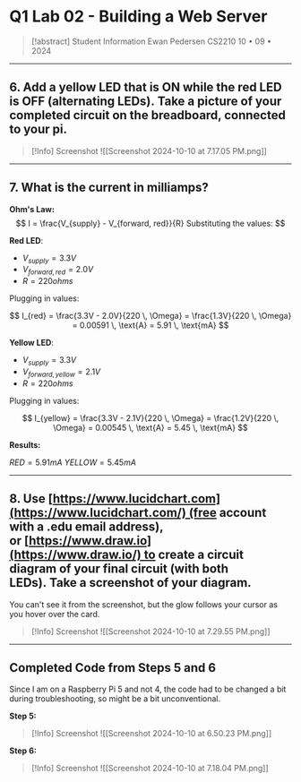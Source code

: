 # Q1 Lab 02 - Building a Web Server

> [!abstract] Student Information
> Ewan Pedersen
> CS2210
> 10 • 09 • 2024

---

## 6.  Add a yellow LED that is ON while the red LED is OFF (alternating LEDs). **Take a picture** of your completed circuit on the breadboard, connected to your pi.

>[!Info] Screenshot
> ![[Screenshot 2024-10-10 at 7.17.05 PM.png]]

---

## 7. What is the current in milliamps?

**Ohm's Law:**
   $$
   I = \frac{V_{supply} - V_{forward, red}}{R}
   Substituting the values:
   $$

**Red LED**:
   - $V_{supply} = 3.3V$
   - $V_{forward, red} = 2.0V$
   - $R = 220 ohms$

Plugging in values:

   $$
   I_{red} = \frac{3.3V - 2.0V}{220 \, \Omega} = \frac{1.3V}{220 \, \Omega} = 0.00591 \, \text{A} = 5.91 \, \text{mA}
   $$

**Yellow LED**:
   - $V_{supply} = 3.3V$
   - $V_{forward, yellow} = 2.1V$
   - $R = 220 ohms$

Plugging in values:

$$
   I_{yellow} = \frac{3.3V - 2.1V}{220 \, \Omega} = \frac{1.2V}{220 \, \Omega} = 0.00545 \, \text{A} = 5.45 \, \text{mA}
$$

**Results:**

$RED = 5.91 mA$
$YELLOW = 5.45 mA$

---

## 8. Use [https://www.lucidchart.com](https://www.lucidchart.com/) (free account with a .edu email address), or [https://www.draw.io](https://www.draw.io/) to create a circuit diagram of your final circuit (with both LEDs). **Take a screenshot** of your diagram.

You can't see it from the screenshot, but the glow follows your cursor as you hover over the card.

>[!Info] Screenshot
> ![[Screenshot 2024-10-10 at 7.29.55 PM.png]]

---

## Completed Code from Steps 5 and 6

Since I am on a Raspberry Pi 5 and not 4, the code had to be changed a bit during troubleshooting, so might be a bit unconventional.

**Step 5:**

>[!Info] Screenshot
> ![[Screenshot 2024-10-10 at 6.50.23 PM.png]]

**Step 6:**

>[!Info] Screenshot
> ![[Screenshot 2024-10-10 at 7.18.04 PM.png]]


